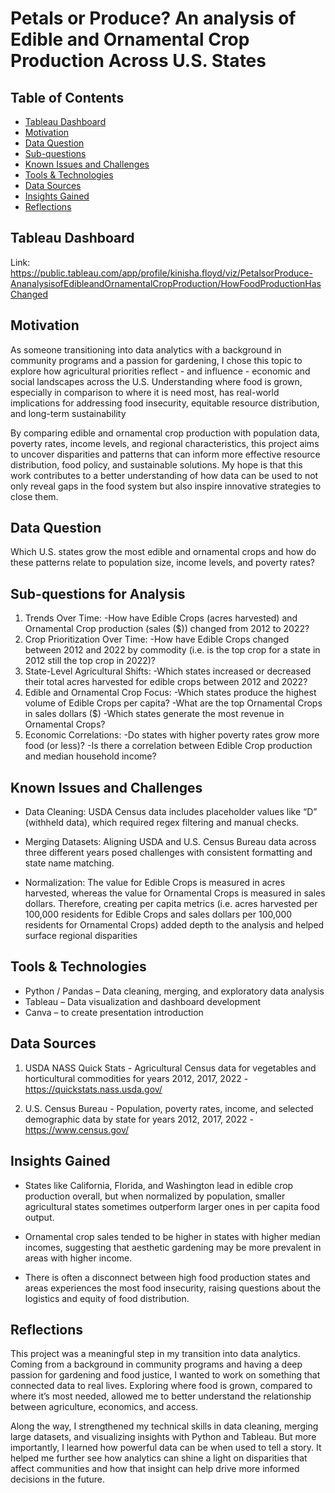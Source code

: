 # Petals or Produce? An analysis of Edible and Ornamental Crop Production Across U.S. States




## Table of Contents
* [Tableau Dashboard](#Tableau-dashboard)
*	[Motivation](#motivation)
*	[Data Question](#data-question)
*	[Sub-questions](#sub-questions-for-analysis)
*	[Known Issues and Challenges](#known-issues-and-challenges)
*	[Tools & Technologies](#tools--technologies)
*	[Data Sources](#data-sources)
*	[Insights Gained](#insights-gained)
*	[Reflections](#reflections)

## Tableau Dashboard 
Link: https://public.tableau.com/app/profile/kinisha.floyd/viz/PetalsorProduce-AnanalysisofEdibleandOrnamentalCropProduction/HowFoodProductionHasChanged 

## Motivation
As someone transitioning into data analytics with a background in community programs and a passion for gardening, I chose this topic to explore how agricultural priorities reflect - and influence - economic and social landscapes across the U.S. Understanding where food is grown, especially in comparison to where it is need most, has real-world implications for addressing food insecurity, equitable resource distribution, and long-term sustainability

By comparing edible and ornamental crop production with population data, poverty rates, income levels, and regional characteristics, this project aims to uncover disparities and patterns that can inform more effective resource distribution, food policy, and sustainable solutions. My hope is that this work contributes to a better understanding of how data can be used to not only reveal gaps in the food system but also inspire innovative strategies to close them.  

## Data Question
Which U.S. states grow the most edible and ornamental crops and how do these patterns relate to population size, income levels, and poverty rates?

## Sub-questions for Analysis
1)	Trends Over Time:
    -How have Edible Crops (acres harvested) and Ornamental Crop production (sales ($)) changed from 2012 to 
     2022?
2)	Crop Prioritization Over Time:
    -How have Edible Crops changed between 2012 and 2022 by commodity (i.e. is the top crop for a state in 2012 
     still the top crop in 2022)?
3)	State-Level Agricultural Shifts:
    -Which states increased or decreased their total acres harvested for edible crops between 2012 and 2022?
4)	Edible and Ornamental Crop Focus:
    -Which states produce the highest volume of Edible Crops per capita?
    -What are the top Ornamental Crops in sales dollars ($)
    -Which states generate the most revenue in Ornamental Crops?
5)	Economic Correlations:
    -Do states with higher poverty rates grow more food (or less)?
    -Is there a correlation between Edible Crop production and median household income?

## Known Issues and Challenges
*	Data Cleaning:  USDA Census data includes placeholder values like “D” (withheld data), which required regex
    filtering and manual checks.

*	Merging Datasets: Aligning USDA and U.S. Census Bureau data across three different years posed challenges 
    with consistent formatting and state name matching. 

*	Normalization: The value for Edible Crops is measured in acres harvested, whereas the value for Ornamental 
    Crops is measured in sales dollars. Therefore, creating per capita metrics (i.e. acres harvested per 100,000 residents for Edible Crops and sales dollars per 100,000 residents for Ornamental Crops) added depth to the analysis and helped surface regional disparities

## Tools & Technologies
*	Python / Pandas – Data cleaning, merging, and exploratory data analysis
*	Tableau – Data visualization and dashboard development
*	Canva – to create presentation introduction

## Data Sources
1)	USDA NASS Quick Stats - Agricultural Census data for vegetables and horticultural commodities for years
    2012, 2017, 2022 - https://quickstats.nass.usda.gov/  

2)	U.S. Census Bureau - Population, poverty rates, income, and selected demographic data by state for years 
    2012, 2017, 2022 - https://www.census.gov/ 
	
## Insights Gained
*	States like California, Florida, and Washington lead in edible crop production overall, but when normalized 
    by population, smaller agricultural states sometimes outperform larger ones in per capita food output.

*	Ornamental crop sales tended to be higher in states with higher median incomes, suggesting that aesthetic 
    gardening may be more prevalent in areas with higher income.

*	There is often a disconnect between high food production states and areas experiences the most food 
    insecurity, raising questions about the logistics and equity of food distribution.

## Reflections
This project was a meaningful step in my transition into data analytics. Coming from a background in community programs and having a deep passion for gardening and food justice, I wanted to work on something that connected data to real lives. Exploring where food is grown, compared to where it’s most needed, allowed me to better understand the relationship between agriculture, economics, and access. 

Along the way, I strengthened my technical skills in data cleaning, merging large datasets, and visualizing insights with Python and Tableau. But more importantly, I learned how powerful data can be when used to tell a story. It helped me further see how analytics can shine a light on disparities that affect communities and how that insight can help drive more informed decisions in the future. 
